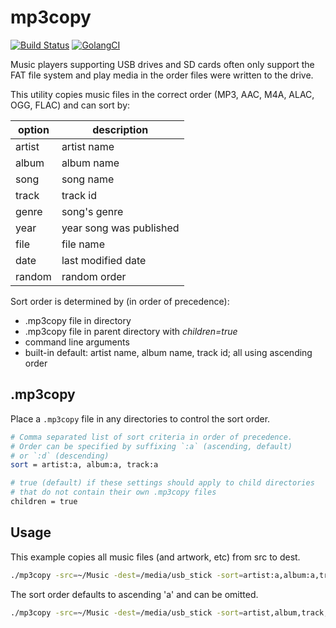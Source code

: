 # mp3copy

[![Build Status](https://api.travis-ci.com/wiggin77/mp3copy.svg?branch=master)](https://api.travis-ci.com/wiggin77/mp3copy)
[![GolangCI](https://golangci.com/badges/github.com/wiggin77/mp3copy.svg)](https://golangci.com)

Music players supporting USB drives and SD cards often only support the FAT file system and play media in the order files were written to the drive.

This utility copies music files in the correct order (MP3, AAC, M4A, ALAC, OGG, FLAC) and can sort by:

| option | description             |
| ------ | -----------             |
| artist | artist name             |
| album  | album name              |
| song   | song name               |
| track  | track id                |
| genre  | song's genre            |
| year   | year song was published |
| file   | file name               |
| date   | last modified date      |
| random | random order            |

Sort order is determined by (in order of precedence):

* .mp3copy file in directory
* .mp3copy file in parent directory with *children=true*
* command line arguments
* built-in default: artist name, album name, track id; all using ascending order

## .mp3copy

Place a `.mp3copy` file in any directories to control the sort order.

```bash
# Comma separated list of sort criteria in order of precedence.
# Order can be specified by suffixing `:a` (ascending, default)
# or `:d` (descending)
sort = artist:a, album:a, track:a

# true (default) if these settings should apply to child directories
# that do not contain their own .mp3copy files
children = true
```

## Usage

This example copies all music files (and artwork, etc) from src to dest.

```bash
./mp3copy -src=~/Music -dest=/media/usb_stick -sort=artist:a,album:a,track:a,file:a
```

The sort order defaults to ascending 'a' and can be omitted.

```bash
./mp3copy -src=~/Music -dest=/media/usb_stick -sort=artist,album,track,file
```

